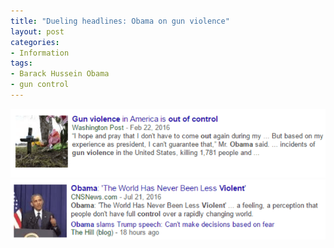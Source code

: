 ```yaml
---
title: "Dueling headlines: Obama on gun violence"
layout: post
categories:
- Information
tags:
- Barack Hussein Obama
- gun control
---
```


[![20160222 Obama](/assets/img/2016/07/20160222-Obama.png)](/assets/img/2016/07/20160222-Obama.png)
[![20160721 Obama](/assets/img/2016/07/20160721-Obama.png)](/assets/img/2016/07/20160721-Obama.png)